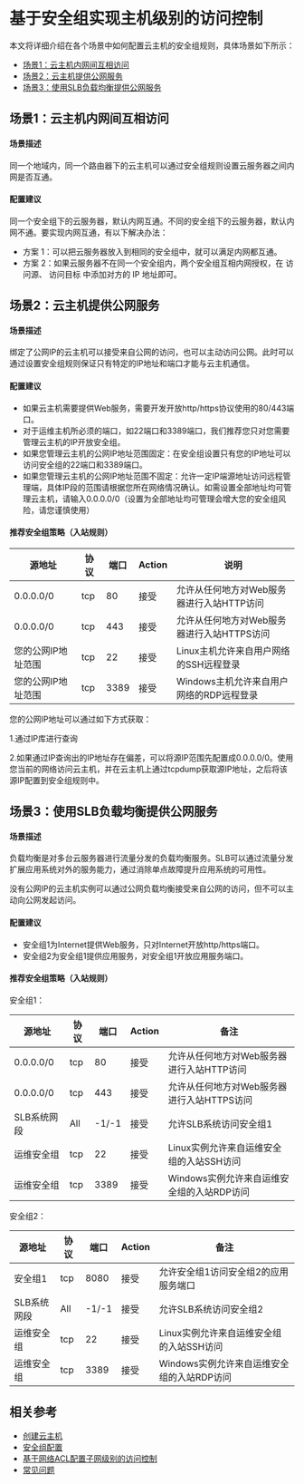 # 基于安全组实现主机级别的访问控制

本文将详细介绍在各个场景中如何配置云主机的安全组规则，具体场景如下所示：

- [场景1：云主机内网间互相访问](Virtual-Machine-Instance-Security-Group-Rule-Configuration#user-content-1)
- [场景2：云主机提供公网服务](Virtual-Machine-Instance-Security-Group-Rule-Configuration#user-content-2)
- [场景3：使用SLB负载均衡提供公网服务](Virtual-Machine-Instance-Security-Group-Rule-Configuration#user-content-1)




## 场景1：云主机内网间互相访问

<div id="user-content-1"> </div>

#### **场景描述**

同一个地域内，同一个路由器下的云主机可以通过安全组规则设置云服务器之间内网是否互通。



#### **配置建议**

同一个安全组下的云服务器，默认内网互通。不同的安全组下的云服务器，默认内网不通。要实现内网互通，有以下解决办法：

- 方案 1：可以把云服务器放入到相同的安全组中，就可以满足内网都互通。
- 方案 2：如果云服务器不在同一个安全组内，两个安全组互相内网授权，在 访问源、 访问目标 中添加对方的 IP 地址即可。



## 场景2：云主机提供公网服务

<div id="user-content-2"> </div>


#### **场景描述**

绑定了公网IP的云主机可以接受来自公网的访问，也可以主动访问公网。此时可以通过设置安全组规则保证只有特定的IP地址和端口才能与云主机通信。



#### **配置建议**

- 如果云主机需要提供Web服务，需要开发开放http/https协议使用的80/443端口。
- 对于运维主机所必须的端口，如22端口和3389端口，我们推荐您只对您需要管理云主机的IP开放安全组。
- 如果您管理云主机的公网IP地址范围固定：在安全组设置只有您的IP地址可以访问安全组的22端口和3389端口。
- 如果您管理云主机的公网IP地址范围不固定：允许一定IP端源地址访问远程管理端，具体IP段的范围请根据您所在网络情况确认。如需设置全部地址均可管理云主机，请输入0.0.0.0/0（设置为全部地址均可管理会增大您的安全组风险，请您谨慎使用）  



#### 推荐安全组策略（入站规则）

| **源地址**         | **协议** | **端口** | **Action** | **说明**                                   |
| ------------------ | -------- | -------- | ---------- | ------------------------------------------ |
| 0.0.0.0/0          | tcp      | 80       | 接受       | 允许从任何地方对Web服务器进行入站HTTP访问  |
| 0.0.0.0/0          | tcp      | 443      | 接受       | 允许从任何地方对Web服务器进行入站HTTPS访问 |
| 您的公网IP地址范围 | tcp      | 22       | 接受       | Linux主机允许来自用户网络的SSH远程登录     |
| 您的公网IP地址范围 | tcp      | 3389     | 接受       | Windows主机允许来自用户网络的RDP远程登录   |

 
您的公网IP地址可以通过如下方式获取：

1.通过IP库进行查询

2.如果通过IP查询出的IP地址存在偏差，可以将源IP范围先配置成0.0.0.0/0。使用您当前的网络访问云主机，并在云主机上通过tcpdump获取源IP地址，之后将该源IP配置到安全组规则中。



## **场景3：使用SLB负载均衡提供公网服务**

<div id="user-content-3"> </div>

#### **场景描述**

负载均衡是对多台云服务器进行流量分发的负载均衡服务。SLB可以通过流量分发扩展应用系统对外的服务能力，通过消除单点故障提升应用系统的可用性。

没有公网IP的云主机实例可以通过公网负载均衡接受来自公网的访问，但不可以主动向公网发起访问。



#### **配置建议**

- 安全组1为Internet提供Web服务，只对Internet开放http/https端口。
- 安全组2为安全组1提供应用服务，对安全组1开放应用服务端口。



#### **推荐安全组策略（入站规则）**

安全组1：

| **源地址**  | **协议** | **端口** | **Action** | **备注**                                   |
| ----------- | -------- | -------- | ---------- | ------------------------------------------ |
| 0.0.0.0/0   | tcp      | 80       | 接受       | 允许从任何地方对Web服务器进行入站HTTP访问  |
| 0.0.0.0/0   | tcp      | 443      | 接受       | 允许从任何地方对Web服务器进行入站HTTPS访问 |
| SLB系统网段 | All      | -1/-1    | 接受       | 允许SLB系统访问安全组1                     |
| 运维安全组  | tcp      | 22       | 接受       | Linux实例允许来自运维安全组的入站SSH访问   |
| 运维安全组  | tcp      | 3389     | 接受       | Windows实例允许来自运维安全组的入站RDP访问 |

安全组2：

| **源地址**  | **协议** | **端口** | **Action** | **备注**                                   |
| ----------- | -------- | -------- | ---------- | ------------------------------------------ |
| 安全组1     | tcp      | 8080     | 接受       | 允许安全组1访问安全组2的应用服务端口       |
| SLB系统网段 | All      | -1/-1    | 接受       | 允许SLB系统访问安全组2                     |
| 运维安全组  | tcp      | 22       | 接受       | Linux实例允许来自运维安全组的入站SSH访问   |
| 运维安全组  | tcp      | 3389     | 接受       | Windows实例允许来自运维安全组的入站RDP访问 |

## 相关参考
- [创建云主机](https://docs.jdcloud.com/cn/virtual-machines/create-instance)
- [安全组配置](https://docs.jdcloud.com/cn/virtual-private-cloud/security-group-configuration)
- [基于网络ACL配置子网级别的访问控制](Subnet-Business-Security-Access-Control.md)
- [常见问题](https://docs.jdcloud.com/cn/virtual-private-cloud/faq)
